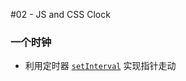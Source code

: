 #02 - JS and CSS Clock
### 一个时钟

- 利用定时器 [`setInterval`](https://developer.mozilla.org/zh-CN/docs/Web/API/Window/setInterval) 实现指针走动
